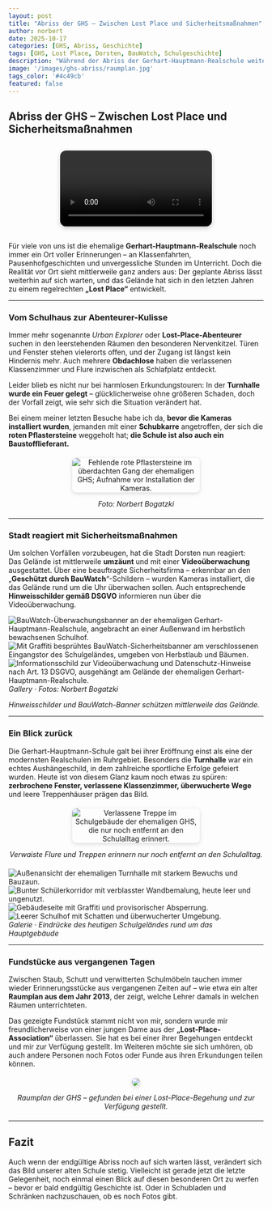 ```yaml
---
layout: post
title: "Abriss der GHS – Zwischen Lost Place und Sicherheitsmaßnahmen"
author: norbert
date: 2025-10-17
categories: [GHS, Abriss, Geschichte]
tags: [GHS, Lost Place, Dorsten, BauWatch, Schulgeschichte]
description: "Während der Abriss der Gerhart-Hauptmann-Realschule weiter auf sich warten lässt, hat sich das Gelände zu einem Lost Place entwickelt – inklusive Security-Maßnahmen und Videoüberwachung."
image: '/images/ghs-abriss/raumplan.jpg'
tags_color: '#4c49cb'
featured: false
---
```


## Abriss der GHS – Zwischen Lost Place und Sicherheitsmaßnahmen

<div style="display: flex; justify-content: center; margin: 30px 0;">
  <video controls style="max-width:60%; border-radius:12px; box-shadow: 0 4px 10px rgba(0,0,0,0.2);">
    <source src="/images/ghs-abriss/rundblick.mp4" type="video/mp4">
    Ihr Browser unterstützt kein HTML5-Video.
  </video>
</div>

Für viele von uns ist die ehemalige **Gerhart-Hauptmann-Realschule** noch immer ein Ort voller Erinnerungen – an Klassenfahrten, Pausenhofgeschichten und unvergessliche Stunden im Unterricht. Doch die Realität vor Ort sieht mittlerweile ganz anders aus: Der geplante Abriss lässt weiterhin auf sich warten, und das Gelände hat sich in den letzten Jahren zu einem regelrechten **„Lost Place“** entwickelt.

---

### Vom Schulhaus zur Abenteurer-Kulisse

Immer mehr sogenannte *Urban Explorer* oder **Lost-Place-Abenteurer** suchen in den leerstehenden Räumen den besonderen Nervenkitzel. Türen und Fenster stehen vielerorts offen, und der Zugang ist längst kein Hindernis mehr. Auch mehrere **Obdachlose** haben die verlassenen Klassenzimmer und Flure inzwischen als Schlafplatz entdeckt.

Leider blieb es nicht nur bei harmlosen Erkundungstouren: In der **Turnhalle wurde ein Feuer gelegt** – glücklicherweise ohne größeren Schaden, doch der Vorfall zeigt, wie sehr sich die Situation verändert hat.

Bei einem meiner letzten Besuche habe ich da, **bevor die Kameras installiert wurden**, jemanden mit einer **Schubkarre** angetroffen, der sich die **roten Pflastersteine** weggeholt hat; **die Schule ist also auch ein Baustofflieferant.**

<div style="text-align:center; margin: 20px 0;">
  <img src="/images/ghs-abriss/abriss (1).jpg" loading="lazy" alt="Fehlende rote Pflastersteine im überdachten Gang der ehemaligen GHS; Aufnahme vor Installation der Kameras." style="max-width:50%; height:auto; border-radius:8px; box-shadow: 0 2px 8px rgba(0,0,0,0.15);">
  <p><em>Foto: Norbert Bogatzki</em></p>
</div>

---

### Stadt reagiert mit Sicherheitsmaßnahmen

Um solchen Vorfällen vorzubeugen, hat die Stadt Dorsten nun reagiert:  
Das Gelände ist mittlerweile **umzäunt** und mit einer **Videoüberwachung** ausgestattet. Über eine beauftragte Sicherheitsfirma – erkennbar an den „**Geschützt durch BauWatch**“-Schildern – wurden Kameras installiert, die das Gelände rund um die Uhr überwachen sollen. Auch entsprechende **Hinweisschilder gemäß DSGVO** informieren nun über die Videoüberwachung.

<div class="gallery-box">
  <div class="gallery gallery--post">
    <img src="/images/ghs-abriss/abriss-10.jpg" loading="lazy" alt="BauWatch-Überwachungsbanner an der ehemaligen Gerhart-Hauptmann-Realschule, angebracht an einer Außenwand im herbstlich bewachsenen Schulhof.">
    <img src="/images/ghs-abriss/abriss-12.jpg" loading="lazy" alt="Mit Graffiti besprühtes BauWatch-Sicherheitsbanner am verschlossenen Eingangstor des Schulgeländes, umgeben von Herbstlaub und Bäumen.">
    <img src="/images/ghs-abriss/abriss-13.jpg" loading="lazy" alt="Informationsschild zur Videoüberwachung und Datenschutz-Hinweise nach Art. 13 DSGVO, ausgehängt am Gelände der ehemaligen Gerhart-Hauptmann-Realschule.">
  </div>
  <em>Gallery · Fotos: Norbert Bogatzki</em>
</div>

*Hinweisschilder und BauWatch-Banner schützen mittlerweile das Gelände.*

---

### Ein Blick zurück

Die Gerhart-Hauptmann-Schule galt bei ihrer Eröffnung einst als eine der modernsten Realschulen im Ruhrgebiet. Besonders die **Turnhalle** war ein echtes Aushängeschild, in dem zahlreiche sportliche Erfolge gefeiert wurden. Heute ist von diesem Glanz kaum noch etwas zu spüren: **zerbrochene Fenster, verlassene Klassenzimmer, überwucherte Wege** und leere Treppenhäuser prägen das Bild.

<div style="text-align:center; margin: 20px 0;">
  <img src="/images/ghs-abriss/abriss (17).jpg" loading="lazy" alt="Verlassene Treppe im Schulgebäude der ehemaligen GHS, die nur noch entfernt an den Schulalltag erinnert." style="max-width:50%; height:auto; border-radius:8px; box-shadow: 0 2px 8px rgba(0,0,0,0.15);">
  <p><em>Verwaiste Flure und Treppen erinnern nur noch entfernt an den Schulalltag.</em></p>
</div>

<div class="gallery-box">
  <div class="gallery gallery--post">
    <img src="/images/ghs-abriss/abriss (2).jpg" loading="lazy" alt="Außenansicht der ehemaligen Turnhalle mit starkem Bewuchs und Bauzaun.">
    <img src="/images/ghs-abriss/abriss (3).jpg" loading="lazy" alt="Bunter Schülerkorridor mit verblasster Wandbemalung, heute leer und ungenutzt.">
    <img src="/images/ghs-abriss/abriss (4).jpg" loading="lazy" alt="Gebäudeseite mit Graffiti und provisorischer Absperrung.">
    <img src="/images/ghs-abriss/abriss (5).jpg" loading="lazy" alt="Leerer Schulhof mit Schatten und überwucherter Umgebung.">
  </div>
  <em>Galerie · Eindrücke des heutigen Schulgeländes rund um das Hauptgebäude</em>
</div>

---

### Fundstücke aus vergangenen Tagen

Zwischen Staub, Schutt und verwitterten Schulmöbeln tauchen immer wieder Erinnerungsstücke aus vergangenen Zeiten auf – wie etwa ein alter **Raumplan aus dem Jahr 2013**, der zeigt, welche Lehrer damals in welchen Räumen unterrichteten.  

Das gezeigte Fundstück stammt nicht von mir, sondern wurde mir freundlicherweise von einer jungen Dame aus der **„Lost-Place-Association“** überlassen. Sie hat es bei einer ihrer Begehungen entdeckt und mir zur Verfügung gestellt. Im Weiteren möchte sie sich umhören, ob auch andere Personen noch Fotos oder Funde aus ihren Erkundungen teilen können.

<div style="text-align:center; margin: 20px 0;">
  <img src="/images/ghs-abriss/raumplan.jpg" style="max-width:50%; height:auto; border-radius:8px; box-shadow: 0 2px 8px rgba(0,0,0,0.15);">
  <p><em>Raumplan der GHS – gefunden bei einer Lost-Place-Begehung und zur Verfügung gestellt.</em></p>
</div>

---

## Fazit

Auch wenn der endgültige Abriss noch auf sich warten lässt, verändert sich das Bild unserer alten Schule stetig. Vielleicht ist gerade jetzt die letzte Gelegenheit, noch einmal einen Blick auf diesen besonderen Ort zu werfen – bevor er bald endgültig Geschichte ist. Oder in Schubladen und Schränken nachzuschauen, ob es noch Fotos gibt.
